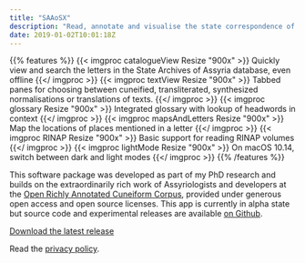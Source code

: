 ```yaml
---
title: "SAAoSX"
description: "Read, annotate and visualise the state correspondence of Assyria in a fast, offline interface"
date: 2019-01-02T10:01:18Z
---
```

{{% features %}}
{{< imgproc catalogueView Resize "900x" >}} Quickly view and search the letters in the State Archives of Assyria database, even offline {{</ imgproc >}}
{{< imgproc textView Resize "900x" >}} Tabbed panes for choosing between cuneified, transliterated, synthesized normalisations or translations of texts. {{</ imgproc >}}
{{< imgproc glossary Resize "900x" >}} Integrated glossary with lookup of headwords in context {{</ imgproc >}}
{{< imgproc mapsAndLetters Resize "900x" >}} Map the locations of places mentioned in a letter {{</ imgproc >}}
{{< imgproc RINAP Resize "900x" >}} Basic support for reading RINAP volumes {{</ imgproc >}}
{{< imgproc lightMode Resize "900x" >}} On macOS 10.14, switch between dark and light modes {{</ imgproc >}}
{{% /features %}}

This software package was developed as part of my PhD research and builds on the extraordinarily rich work of Assyriologists and developers at the [Open Richly Annotated Cuneiform Corpus](http://oracc.org), provided under generous open access and open source licenses. This app is currently in alpha state but source code and experimental releases are available [on Github](https://www.github.com/ckanchan/saaosx).

[Download the latest release](https://github.com/ckanchan/SAAOSX/releases/download/0.2.1/SAAoSXLite.dmg)

Read the [privacy policy](./privacy/lite).